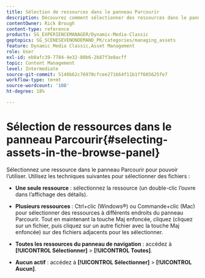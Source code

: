```yaml
---
title: Sélection de ressources dans le panneau Parcourir
description: Découvrez comment sélectionner des ressources dans le panneau Parcourir d’Adobe Dynamic Media Classic.
contentOwner: Rick Brough
content-type: reference
products: SG_EXPERIENCEMANAGER/Dynamic-Media-Classic
geptopics: SG_SCENESEVENONDEMAND_PK/categories/managing_assets
feature: Dynamic Media Classic,Asset Management
role: User
exl-id: eb8afc39-7784-4e32-80b6-2b87f3e0acff
topic: Content Management
level: Intermediate
source-git-commit: 5140b62c76970cfcee271664f11b1ff605625fe7
workflow-type: tm+mt
source-wordcount: '108'
ht-degree: 18%

---
```


# Sélection de ressources dans le panneau Parcourir{#selecting-assets-in-the-browse-panel}

Sélectionnez une ressource dans le panneau Parcourir pour pouvoir l’utiliser. Utilisez les techniques suivantes pour sélectionner des fichiers :

* **Une seule ressource** : sélectionnez la ressource (un double-clic l’ouvre dans l’affichage des détails).

* **Plusieurs ressources** : Ctrl+clic (Windows®) ou Commande+clic (Mac) pour sélectionner des ressources à différents endroits du panneau Parcourir. Tout en maintenant la touche Maj enfoncée, cliquez (cliquez sur un fichier, puis cliquez sur un autre fichier avec la touche Maj enfoncée) sur des fichiers adjacents pour les sélectionner.

* **Toutes les ressources du panneau de navigation** : accédez à **[!UICONTROL Sélectionner]** > **[!UICONTROL Toutes]**.

* **Aucun actif** : accédez à **[!UICONTROL Sélectionner]** > **[!UICONTROL Aucun]**.
